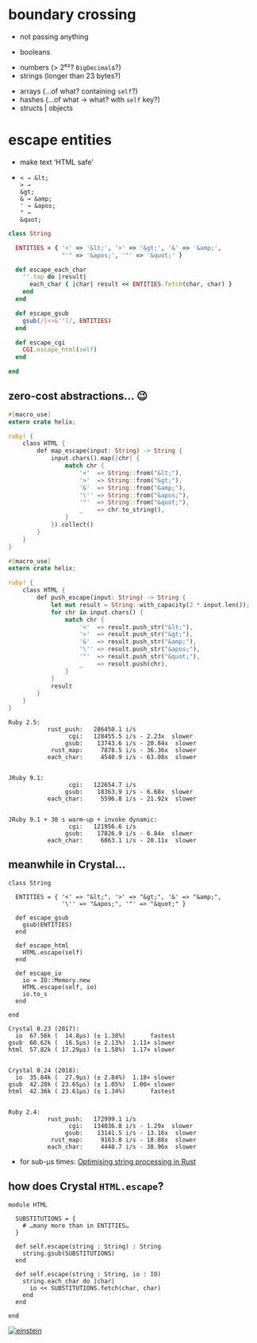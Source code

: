 # boundary crossing

* not passing anything
<!-- .element: class="fragment" -->
* booleans
<!-- .element: class="fragment" -->
* <span class="fragment">numbers (> 2⁶²? `BigDecimal`s?)</span>
* strings (longer than 23 bytes?)
<!-- .element: class="fragment" -->
* <span class="fragment">arrays (…of what? containing `self`?)</span>
* <span class="fragment">hashes (…of what → what? with `self` key?)</span>
* structs | objects
<!-- .element: class="fragment" -->


# escape entities

* make text ‘HTML safe’
<!-- .element: class="fragment" -->
* <code class="fragment">&lt; → &amp;lt;&nbsp;&nbsp;<br />&gt; → &amp;gt;&nbsp;&nbsp;<br />&amp; → &amp;amp;&nbsp;<br />&apos; → &amp;apos;<br />&quot; → &amp;quot;</code>


```ruby
class String
```

```ruby
  ENTITIES = { '<' => '&lt;', '>' => '&gt;', '&' => '&amp;',
               "'" => '&apos;', '"' => '&quot;' }

  def escape_each_char
    ''.tap do |result|
      each_char { |char| result << ENTITIES.fetch(char, char) }
    end
  end
```

```ruby
  def escape_gsub
    gsub(/[<>&'"]/, ENTITIES)
  end
```
<!-- .element: class="fragment" -->

```ruby
  def escape_cgi
    CGI.escape_html(self)
  end
```
<!-- .element: class="fragment" -->

```ruby
end
```


## zero-cost abstractions… 😉

```rust
#[macro_use]
extern crate helix;

ruby! {
    class HTML {
        def map_escape(input: String) -> String {
            input.chars().map(|chr| {
                match chr {
                    '<'  => String::from("&lt;"),
                    '>'  => String::from("&gt;"),
                    '&'  => String::from("&amp;"),
                    '\'' => String::from("&apos;"),
                    '"'  => String::from("&quot;"),
                    _    => chr.to_string(),
                }
            }).collect()
        }
    }
}
```


```rust
#[macro_use]
extern crate helix;

ruby! {
    class HTML {
        def push_escape(input: String) -> String {
            let mut result = String::with_capacity(2 * input.len());
            for chr in input.chars() {
                match chr {
                    '<'  => result.push_str("&lt;"),
                    '>'  => result.push_str("&gt;"),
                    '&'  => result.push_str("&amp;"),
                    '\'' => result.push_str("&apos;"),
                    '"'  => result.push_str("&quot;"),
                    _    => result.push(chr),
                }
            }
            result
        }
    }
}
```


```nohighlight
Ruby 2.5:
           rust_push:   286450.1 i/s
                 cgi:   128455.5 i/s - 2.23x  slower
                gsub:    13743.6 i/s - 20.84x  slower
            rust_map:     7878.5 i/s - 36.36x  slower
           each_char:     4540.9 i/s - 63.08x  slower
```

```nohighlight

JRuby 9.1:
                 cgi:   122654.7 i/s
                gsub:    18363.9 i/s - 6.68x  slower
           each_char:     5596.8 i/s - 21.92x  slower
```
<!-- .element: class="fragment" -->

```nohighlight

JRuby 9.1 + 30 s warm-up + invoke dynamic:
                 cgi:   121956.6 i/s
                gsub:    17826.9 i/s - 6.84x  slower
           each_char:     6063.1 i/s - 20.11x  slower
```
<!-- .element: class="fragment" -->


## meanwhile in Crystal…

```crystal
class String
```

```crystal
  ENTITIES = { '<' => "&lt;", '>' => "&gt;", '&' => "&amp;",
               '\'' => "&apos;", '"' => "&quot;" }

  def escape_gsub
    gsub(ENTITIES)
  end
```

```crystal
  def escape_html
    HTML.escape(self)
  end
```
<!-- .element: class="fragment" -->

```crystal
  def escape_io
    io = IO::Memory.new
    HTML.escape(self, io)
    io.to_s
  end
```
<!-- .element: class="fragment" -->

```crystal
end
```


```nohighlight
Crystal 0.23 (2017):
  io  67.56k (  14.8µs) (± 1.38%)       fastest
gsub  60.62k (  16.5µs) (± 2.13%)  1.11× slower
html  57.82k ( 17.29µs) (± 1.58%)  1.17× slower
```

```nohighlight

Crystal 0.24 (2018):
  io  35.84k (  27.9µs) (± 2.84%)  1.18× slower
gsub  42.28k ( 23.65µs) (± 1.05%)  1.00× slower
html  42.36k ( 23.61µs) (± 1.34%)       fastest
```
<!-- .element: class="fragment" -->

```nohighlight

Ruby 2.4:
           rust_push:   172999.1 i/s
                 cgi:   134036.8 i/s - 1.29x  slower
                gsub:    13141.5 i/s - 13.16x  slower
            rust_map:     9163.8 i/s - 18.88x  slower
           each_char:     4440.7 i/s - 38.96x  slower
```
<!-- .element: class="fragment" -->

* <span class="fragment">for sub-µs times: [Optimising string processing in Rust](https://lise-henry.github.io/articles/optimising_strings.html)</span>


## how does Crystal `HTML.escape`?

```crystal
module HTML
```

```crystal
  SUBSTITUTIONS = {
    # …many more than in ENTITIES…
  }
```

```crystal
  def self.escape(string : String) : String
    string.gsub(SUBSTITUTIONS)
  end
```
<!-- .element: class="fragment" -->

```crystal
  def self.escape(string : String, io : IO)
    string.each_char do |char|
      io << SUBSTITUTIONS.fetch(char, char)
    end
  end
```
<!-- .element: class="fragment" -->

```crystal
end
```


[![einstein](img/einstein.png)](https://twitter.com/mustlovedongs/status/867854830106234880)
